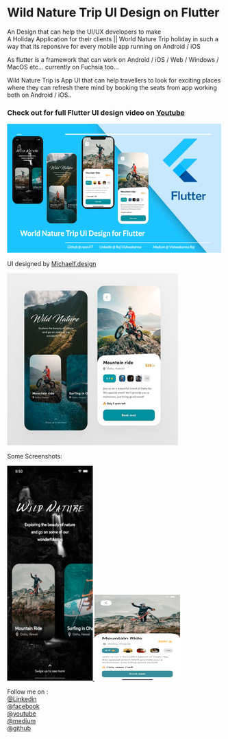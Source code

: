 # Wild Nature Trip UI Design on Flutter
An Design that can help the UI/UX developers to make   
A Holiday Application for their clients || World Nature Trip holiday in such a way that its reponsive for every mobile app running on Android / iOS 

As flutter is a framework that can work on Android / iOS / Web / Windows / MacOS etc...  currently on Fuchsia too...

Wild Nature Trip is App UI that can help travellers to look for exciting places where they can refresh there mind by booking the seats from app working both on Android / iOS..

<h3>Check out for full Flutter UI design video on <a class="github-button" href="https://www.youtube.com/channel/UCRhmjCnvOgULTzEFe-Jpfdw">Youtube</a></h3> 
<a href="https://youtu.be/38nXDn9HebA">
<img src="https://github.com/neon97/Wild_Nature_Trip/blob/master/Screenshots/World%20nature%20Trip.png?raw=true"  width="500"
     height="300">
</img>
</a>
<br>

UI designed by <a class="github-button" href="https://www.instagram.com/michaelf.design/">Michaelf.design</a>

<a href="https://www.instagram.com/p/B_fYhUWA6rw/">
<img src="https://github.com/neon97/Wild_Nature_Trip/blob/master/Screenshots/Downhill%20location.png?raw=true"  width="400"
     height="400">
</img>
</a>
<br>

Some Screenshots:

<a href="https://www.youtube.com/watch?v=kd1CLYLymbI&feature=youtu.be">
<img src="https://github.com/neon97/Wild_Nature_Trip/blob/master/Screenshots/Simulator%20Screen%20Shot%20-%20iPhone%2011%20Pro%20Max%20-%202020-05-13%20at%2020.59.02.png?raw=true"  width="200"
     height="500">
</img>
</a>

<a href="https://www.youtube.com/watch?v=2BX_MEqsNdQ&t=599s">
<img src="https://github.com/neon97/Wild_Nature_Trip/blob/master/Screenshots/Simulator%20Screen%20Shot%20-%20iPhone%2011%20Pro%20Max%20-%202020-05-13%20at%2020.59.12.png?raw=true"  width="200"
     height="200">
</img>
</a>

Follow me on :
<br>
<a class="github-button" href="https://www.linkedin.com/in/raj-vishwakarma0159">@Linkedin</a>
<br>
<a class="github-button" href="https://www.facebook.com/edutechload/">@facebook</a>
<br>
<a class="github-button" href="https://www.youtube.com/edutech%20load">@youtube</a>
<br>
<a class="github-button" href="https://medium.com/@dc.vishwakarma.raj">@medium</a>
<br>
<a class="github-button" href="https://github.com/neon97">@github</a>
